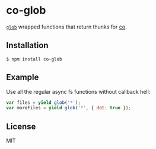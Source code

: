 
# co-glob

[`glob`](https://github.com/isaacs/node-glob) wrapped functions that return thunks
for [co](https://github.com/visionmedia/co).

## Installation

```
$ npm install co-glob
```

## Example

Use all the regular async fs functions without callback hell:

```js
var files = yield glob('*');
var moreFiles = yield glob('*', { dot: true });
```

## License

MIT

